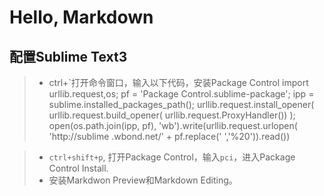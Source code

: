 # Hello, Markdown

## 配置Sublime Text3
> * ctrl+`打开命令窗口，输入以下代码，安装Package Control
	import urllib.request,os; pf = 'Package Control.sublime-package'; ipp = sublime.installed_packages_path(); urllib.request.install_opener( urllib.request.build_opener( urllib.request.ProxyHandler()) ); open(os.path.join(ipp, pf), 'wb').write(urllib.request.urlopen( 'http://sublime
	.wbond.net/' + pf.replace(' ','%20')).read())

> * `ctrl+shift+p`, 打开Package Control，输入`pci`，进入Package Control Install.
> * 安装Markdwon Preview和Markdown Editing。 
